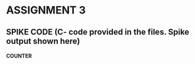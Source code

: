 # ASSIGNMENT 3

## SPIKE CODE (C- code provided in the files. Spike output shown here)
#### COUNTER

